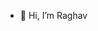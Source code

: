 - 👋 Hi, I’m Raghav

<!---
Raghav301103/Raghav301103 is a ✨ special ✨ repository because its `README.md` (this file) appears on your GitHub profile.
You can click the Preview link to take a look at your changes.
--->
